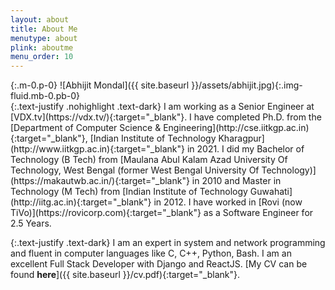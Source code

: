 ```yaml
---
layout: about
title: About Me
menutype: about
plink: aboutme
menu_order: 10
---
```


<div class='row'>
<div class='col-4 col-12-medium p-1 pr-4' markdown=1>
{:.m-0.p-0}
![Abhijit Mondal]({{ site.baseurl }}/assets/abhijit.jpg){:.img-fluid.mb-0.pb-0}
</div>
<div markdown=1 class="col-8 col-12-medium no-herf-hl">
{:.text-justify .nohighlight .text-dark}
I am working as a Senior Engineer at [VDX.tv](https://vdx.tv/){:target="_blank"}.
I have completed Ph.D. from the [Department of Computer Science & Engineering](http://cse.iitkgp.ac.in){:target="_blank"}, [Indian Institute of Technology Kharagpur](http://www.iitkgp.ac.in){:target="_blank"} in 2021. I did my Bachelor of Technology (B Tech) from [Maulana Abul Kalam Azad University Of Technology, West Bengal (former West Bengal University Of Technology)](https://makautwb.ac.in/){:target="_blank"} in 2010 and Master in Technology (M Tech) from [Indian Institute of Technology Guwahati](http://iitg.ac.in){:target="_blank"} in 2012. I have worked in [Rovi (now TiVo)](https://rovicorp.com){:target="_blank"} as a Software Engineer for 2.5 Years.

{:.text-justify .text-dark}
I am an expert in system and network programming and fluent in computer languages like C, C++, Python, Bash. I am an excellent Full Stack Developer with Django and ReactJS. [My CV can be found **here**]({{ site.baseurl }}/cv.pdf){:target="_blank"}.

</div>
</div>
